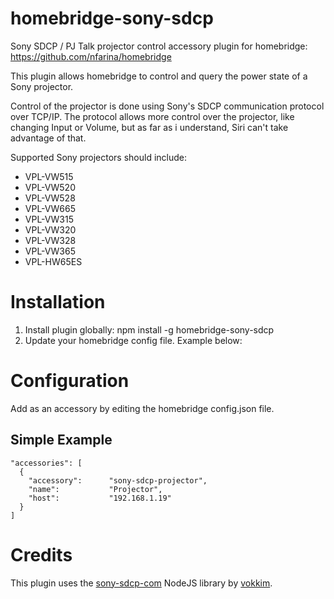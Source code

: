 # homebridge-sony-sdcp
Sony SDCP / PJ Talk projector control accessory plugin for homebridge: https://github.com/nfarina/homebridge

This plugin allows homebridge to control and query the power state of a Sony projector.

Control of the projector is done using Sony's SDCP communication protocol over TCP/IP.
The protocol allows more control over the projector, like changing Input or Volume, but as
  far as i understand, Siri can't take advantage of that.

Supported Sony projectors should include:
* VPL-VW515
* VPL-VW520
* VPL-VW528
* VPL-VW665
* VPL-VW315
* VPL-VW320
* VPL-VW328
* VPL-VW365
* VPL-HW65ES

# Installation

1. Install plugin globally: npm install -g homebridge-sony-sdcp
3. Update your homebridge config file.  Example below:

# Configuration

Add as an accessory by editing the homebridge config.json file.

## Simple Example

```
"accessories": [
  {
    "accessory":      "sony-sdcp-projector",
    "name":           "Projector",
    "host":           "192.168.1.19"
  }
]
```

# Credits
This plugin uses the [sony-sdcp-com](https://github.com/vokkim/sony-sdcp-com) NodeJS library by [vokkim](https://github.com/vokkim).